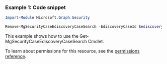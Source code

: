 ### Example 1: Code snippet

```powershellImport-Module Microsoft.Graph.Security

Remove-MgSecurityCaseEdiscoveryCaseSearch -EdiscoveryCaseId $ediscoveryCaseId -EdiscoverySearchId $ediscoverySearchId
```
This example shows how to use the Get-MgSecurityCaseEdiscoveryCaseSearch Cmdlet.
To learn about permissions for this resource, see the [permissions reference](/graph/permissions-reference).

